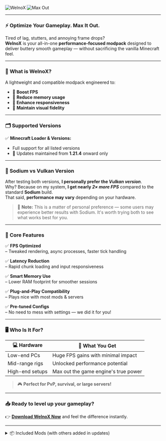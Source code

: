 ![WelnoX](https://cdn.modrinth.com/data/cached_images/ea166c9ca8ece97a30351822ac16ea5d9e93af2b.png)
  <img src="https://cdn.modrinth.com/data/cached_images/55e73a1afb2405b6f5250253b8b3cf7a983cb4af.png" alt="Max Out" />
</p>

---

### ⚡️ **Optimize Your Gameplay. Max It Out.**
Tired of lag, stutters, and annoying frame drops?  
**WelnoX** is your all-in-one **performance-focused modpack** designed to deliver buttery smooth gameplay — without sacrificing the vanilla Minecraft feel.

---

### 📌 **What is WelnoX?**
A lightweight and compatible modpack engineered to:
- 🔼 **Boost FPS**
- 🧠 **Reduce memory usage**
- 🎯 **Enhance responsiveness**
- 🔄 **Maintain visual fidelity**

---

### 🗂 **Supported Versions**
✅ **Minecraft Loader & Versions:**  
- Full support for all listed versions  
- 🔧 Updates maintained from **1.21.4** onward only

---

### 🚀 Sodium vs Vulkan Version
After testing both versions, **I personally prefer the _Vulkan version_**.  
Why? Because on my system, **I get nearly _2× more FPS_** compared to the standard **Sodium** build.  
That said, **performance may vary** depending on your hardware.

> 📝 **Note:** This is a matter of personal preference — some users may experience better results with Sodium. It's worth trying both to see what works best for you.

---

### 🔧 **Core Features**
✅ **FPS Optimized**  
– Tweaked rendering, async processes, faster tick handling  

✅ **Latency Reduction**  
– Rapid chunk loading and input responsiveness  

✅ **Smart Memory Use**  
– Lower RAM footprint for smoother sessions  

✅ **Plug-and-Play Compatibility**  
– Plays nice with most mods & servers  

✅ **Pre-tuned Configs**  
– No need to mess with settings — we did it for you!

---

### 🖥️ **Who Is It For?**

| 💻 Hardware     | 🎯 What You Get                       |
|----------------|---------------------------------------|
| Low-end PCs    | Huge FPS gains with minimal impact    |
| Mid-range rigs | Unlocked performance potential        |
| High-end setups| Max out the game engine's true power  |

> 🎮 **Perfect for PvP, survival, or large servers!**

---

### 📥 **Ready to level up your gameplay?**  
👉 **[Download WelnoX Now](https://modrinth.com/modpack/welnox/versions)** and feel the difference instantly.

---

<details>
  <summary>📦 Included Mods (with others added in updates)</summary>

- [BetterF3](https://modrinth.com/mod/betterf3)  
- [Capes](https://modrinth.com/mod/capes)  
- [Clumps](https://modrinth.com/mod/clumps)  
- [Continuity](https://modrinth.com/mod/continuity)  
- [DynamicFPS](https://modrinth.com/mod/dynamic-fps)  
- [Emoji Type](https://modrinth.com/mod/emoji-type)  
- [Enhanced Block Entities](https://modrinth.com/mod/ebe)  
- [Entity Culling](https://modrinth.com/mod/entityculling)  
- [Fabric API](https://modrinth.com/mod/fabric-api)  
- [Fabric Language Kotlin](https://modrinth.com/mod/fabric-language-kotlin)  
- [FerriteCore](https://modrinth.com/mod/ferrite-core)  
- [Forge Config API Port](https://modrinth.com/mod/forge-config-api-port)  
- [Freelook](https://modrinth.com/mod/freelook)  
- [ImmediatelyFast](https://modrinth.com/mod/immediatelyfast)  
- [Indium](https://modrinth.com/mod/indium)  
- [Iris Shaders](https://modrinth.com/mod/iris)  
- [Krypton](https://modrinth.com/mod/krypton)  
- [Language Reload](https://modrinth.com/mod/language-reload)  
- [LazyDFU](https://modrinth.com/mod/lazydfu)  
- [Lithium](https://modrinth.com/mod/lithium)  
- [Mod Menu](https://modrinth.com/mod/modmenu)  
- [Modern UI](https://modrinth.com/mod/modern-ui)  
- [ModernFix](https://modrinth.com/mod/modernfix)  
- [More Chat History](https://modrinth.com/mod/morechathistory)  
- [More Culling](https://modrinth.com/mod/moreculling)  
- [Noisium](https://modrinth.com/mod/noisium)  
- [OptiGUI](https://modrinth.com/mod/optigui)  
- [Reese's Sodium Options](https://modrinth.com/mod/reeses-sodium-options)  
- [Remove Reloading Screen](https://modrinth.com/mod/rrls)  
- [Screenshot to Clipboard](https://modrinth.com/mod/screenshot-to-clipboard)  
- [Sodium](https://modrinth.com/mod/sodium)  
- [Sodium Extra](https://modrinth.com/mod/sodium-extra)  
- [Very Many Players](https://modrinth.com/mod/vmp-fabric)  
- [Who am I?](https://modrinth.com/mod/whoami)  
- [YetAnotherConfigLib](https://modrinth.com/mod/yacl)  
- [Your Options Shall Be Respected](https://modrinth.com/mod/yosbr)  
- [Zoomify](https://modrinth.com/mod/zoomify)  

</details>
